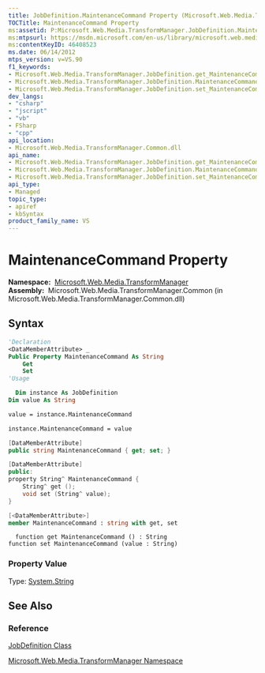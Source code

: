 ```yaml
---
title: JobDefinition.MaintenanceCommand Property (Microsoft.Web.Media.TransformManager)
TOCTitle: MaintenanceCommand Property
ms:assetid: P:Microsoft.Web.Media.TransformManager.JobDefinition.MaintenanceCommand
ms:mtpsurl: https://msdn.microsoft.com/en-us/library/microsoft.web.media.transformmanager.jobdefinition.maintenancecommand(v=VS.90)
ms:contentKeyID: 46408523
ms.date: 06/14/2012
mtps_version: v=VS.90
f1_keywords:
- Microsoft.Web.Media.TransformManager.JobDefinition.get_MaintenanceCommand
- Microsoft.Web.Media.TransformManager.JobDefinition.MaintenanceCommand
- Microsoft.Web.Media.TransformManager.JobDefinition.set_MaintenanceCommand
dev_langs:
- "csharp"
- "jscript"
- "vb"
- FSharp
- "cpp"
api_location:
- Microsoft.Web.Media.TransformManager.Common.dll
api_name:
- Microsoft.Web.Media.TransformManager.JobDefinition.get_MaintenanceCommand
- Microsoft.Web.Media.TransformManager.JobDefinition.MaintenanceCommand
- Microsoft.Web.Media.TransformManager.JobDefinition.set_MaintenanceCommand
api_type:
- Managed
topic_type:
- apiref
- kbSyntax
product_family_name: VS
---
```


# MaintenanceCommand Property

**Namespace:**  [Microsoft.Web.Media.TransformManager](microsoft-web-media-transformmanager-namespace.md)  
**Assembly:**  Microsoft.Web.Media.TransformManager.Common (in Microsoft.Web.Media.TransformManager.Common.dll)

## Syntax

```vb
'Declaration
<DataMemberAttribute> _
Public Property MaintenanceCommand As String
    Get
    Set
'Usage

  Dim instance As JobDefinition
Dim value As String

value = instance.MaintenanceCommand

instance.MaintenanceCommand = value
```

```csharp
[DataMemberAttribute]
public string MaintenanceCommand { get; set; }
```

```cpp
[DataMemberAttribute]
public:
property String^ MaintenanceCommand {
    String^ get ();
    void set (String^ value);
}
```

``` fsharp
[<DataMemberAttribute>]
member MaintenanceCommand : string with get, set
```

```jscript
  function get MaintenanceCommand () : String
function set MaintenanceCommand (value : String)
```

### Property Value

Type: [System.String](https://msdn.microsoft.com/library/s1wwdcbf)  

## See Also

### Reference

[JobDefinition Class](jobdefinition-class-microsoft-web-media-transformmanager.md)

[Microsoft.Web.Media.TransformManager Namespace](microsoft-web-media-transformmanager-namespace.md)

